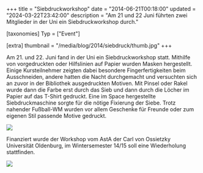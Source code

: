 +++
title = "Siebdruckworkshop"
date = "2014-06-21T00:18:00"
updated = "2024-03-22T23:42:00"
description = "Am 21 und 22 Juni führten zwei Mitglieder in der Uni ein Siebdruckworkshop durch."

[taxonomies]
Typ = ["Event"]

[extra]
thumbnail = "/media/blog/2014/siebdruck/thumb.jpg"
+++

Am 21. und 22. Juni fand in der Uni ein Siebdruckworkshop statt. Mithilfe von vorgedruckten oder Hilfslinien auf Papier
wurden Masken hergestellt. Einige Kursteilnehmer zeigten dabei besondere Fingerfertigkeiten beim Ausschneiden, andere
hatten die Nacht durchgemacht und versuchten sich an zuvor in der Bibliothek ausgedruckten Motiven. Mit Pinsel oder
Rakel wurde dann die Farbe erst durch das Sieb und dann durch die Löcher im Papier auf das T-Shirt gedruckt. Eine im
Space hergestellte Siebdruckmaschine sorgte für die nötige Fixierung der Siebe. Trotz nahender Fußball-WM wurden vor
allem Geschenke für Freunde oder zum eigenen Stil passende Motive gedruckt.

![](/media/blog/2014/siebdruck/bild1.jpg)

Finanziert wurde der Workshop vom AstA der Carl von Ossietzky Universität Oldenburg, im Wintersemester 14/15 soll eine
Wiederholung stattfinden.

![](/media/blog/2014/siebdruck/bild2.jpg)





